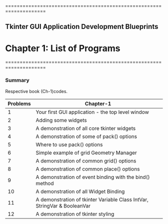 ====================================================================
## Tkinter GUI Application Development Blueprints
# Chapter 1: List of Programs
====================================================================

### Summary
Respective book (Ch-1)codes.

Problems | Chapter-1
--- | --- 
1 | Your first GUI application - the top level window 
2 | Adding some widgets 
3 | A demonstration of all core tkinter widgets 
4 | A demonstration of some of pack() options
5 | Where to use pack() options 
6 | Simple example of grid Geometry Manager
7 | A demonstration of common grid() options
8 | A demonstration of common place() options
9 | A demonstration of event binding with the bind() method
10 | A demonstration of all Widget Binding 
11 | A demonstration of tkinter Variable Class IntVar, StringVar & BooleanVar
12 | A demonstration of tkinter styling 


